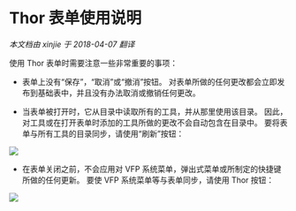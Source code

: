 Thor 表单使用说明
===
_本文档由 xinjie 于 2018-04-07 翻译_

使用 Thor 表单时需要注意一些非常重要的事项：

* 表单上没有“保存”，“取消”或“撤消”按钮。 对表单所做的任何更改都会立即发布到基础表中，并且没有办法取消或撤销任何更改。

* 当表单被打开时，它从目录中读取所有的工具，并从那里使用该目录。 因此，对工具或在打开表单时添加的工具所做的更改不会自动包含在目录中。 要将表单与所有工具的目录同步，请使用“刷新”按钮：

![](Images/Thor_Form_Usage_Notes_RefreshButton.png)

* 在表单关闭之前，不会应用对 VFP 系统菜单，弹出式菜单或所制定的快捷键所做的任何更新。 要使 VFP 系统菜单等与表单同步，请使用 Thor 按钮：

![](Images/Thor_Form_Usage_Notes_ThorButton.png)
